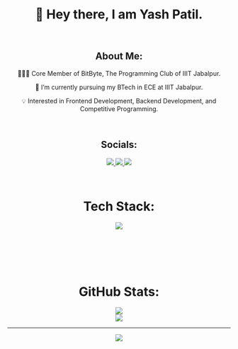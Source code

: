 <div align="center" >

# 👋 Hey there, I am Yash Patil.
<div/>
<br/>
  
<div align="center" back>

  
## About Me:


👨🏽‍💻 Core Member of BitByte, The Programming Club of IIIT Jabalpur.

🔭 I’m currently pursuing my BTech in ECE at IIIT Jabalpur.

💡 Interested in Frontend Development, Backend Development, and 
Competitive Programming.

<br/>


## Socials:
<div> 
<a href="https://github.com/yashpatil641">
  <img src="https://img.shields.io/badge/GitHub-181717.svg?style=for-the-badge&logo=GitHub&logoColor=white">
</a>
<a href="[https://linkedin.com/in/mralpha786](https://www.linkedin.com/in/yash-patil-50707b219?utm_source=share&utm_campaign=share_via&utm_content=profile&utm_medium=android_app)">
  <img src="https://img.shields.io/badge/LinkedIn-0A66C2.svg?style=for-the-badge&logo=LinkedIn&logoColor=white">
</a>
<a href="https://twitter.com/yashpatil641">
  <img src="https://img.shields.io/badge/Twitter-0A66C2.svg?style=for-the-badge&logo=x&logoColor=white">
</a>
<div/>
<br/><br/>
  
# Tech Stack:
<!-- This is a comment in Markdown 

![C++](https://img.shields.io/badge/c++-%2300599C.svg?style=for-the-badge&logo=c%2B%2B&logoColor=white) 
![CSS3](https://img.shields.io/badge/css3-%231572B6.svg?style=for-the-badge&logo=css3&logoColor=white) 
![JavaScript](https://img.shields.io/badge/javascript-%23323330.svg?style=for-the-badge&logo=javascript&logoColor=%23F7DF1E) 
![TypeScript](https://img.shields.io/badge/typescript-%23007ACC.svg?style=for-the-badge&logo=typescript&logoColor=white) 
![Python](https://img.shields.io/badge/python-3670A0?style=for-the-badge&logo=python&logoColor=ffdd54) 
![HTML5](https://img.shields.io/badge/html5-%23E34F26.svg?style=for-the-badge&logo=html5&logoColor=white) 
![Vercel](https://img.shields.io/badge/vercel-%23000000.svg?style=for-the-badge&logo=vercel&logoColor=white) 
![Django](https://img.shields.io/badge/django-%23092E20.svg?style=for-the-badge&logo=django&logoColor=white) 
![FastAPI](https://img.shields.io/badge/FastAPI-005571?style=for-the-badge&logo=fastapi) 
![Express.js](https://img.shields.io/badge/express.js-%23404d59.svg?style=for-the-badge&logo=express&logoColor=%2361DAFB) 
![Next JS](https://img.shields.io/badge/Next-black?style=for-the-badge&logo=next.js&logoColor=white) 
![NodeJS](https://img.shields.io/badge/node.js-6DA55F?style=for-the-badge&logo=node.js&logoColor=white) 
![Nuxt JS](https://img.shields.io/badge/Nuxt-002E3B?style=for-the-badge&logo=nuxt.js&logoColor=#00DC82) 
![React](https://img.shields.io/badge/react-%2320232a.svg?style=for-the-badge&logo=react&logoColor=%2361DAFB) 
![TailwindCSS](https://img.shields.io/badge/tailwindcss-%2338B2AC.svg?style=for-the-badge&logo=tailwind-css&logoColor=white) 
![Vue.js](https://img.shields.io/badge/vue.js-%2335495e.svg?style=for-the-badge&logo=vuedotjs&logoColor=%234FC08D) 
![Prisma](https://img.shields.io/badge/Prisma-3982CE?style=for-the-badge&logo=Prisma&logoColor=white) 
![Postgres](https://img.shields.io/badge/postgres-%23316192.svg?style=for-the-badge&logo=postgresql&logoColor=white) 
![Figma](https://img.shields.io/badge/figma-%23F24E1E.svg?style=for-the-badge&logo=figma&logoColor=white) 
![SQLite](https://img.shields.io/badge/sqlite-%2307405e.svg?style=for-the-badge&logo=sqlite&logoColor=white) 
![Postman](https://img.shields.io/badge/Postman-FF6C37?style=for-the-badge&logo=postman&logoColor=white)
-->
<img src="https://skillicons.dev/icons?i=nextjs,react,prisma,fastapi,expressjs,nuxtjs,django,postgres,python,html,css,js,mysql,postgres,vue,tailwind,vercel,git,github,vscode&perline=10" />

<br/>
<br/>
<br/><br/><br/><br/>

# GitHub Stats:
![](https://github-readme-stats.vercel.app/api?username=yashpatil641&theme=tokyonight&hide_border=true&include_all_commits=false&count_private=false)<br/>
![](https://github-readme-streak-stats.herokuapp.com/?user=yashpatil641&theme=tokyonight&hide_border=true)<br/>


---
[![](https://visitcount.itsvg.in/api?id=yashpatil641&icon=0&color=0)](https://visitcount.itsvg.in)

